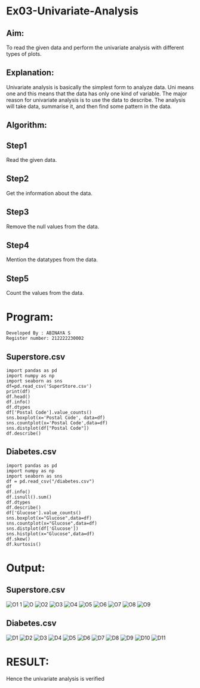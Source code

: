 # Ex03-Univariate-Analysis
## Aim:
To read the given data and perform the univariate analysis with different types of plots.

## Explanation:
Univariate analysis is basically the simplest form to analyze data. Uni means one and this means that the data has only one kind of variable. The major reason for univariate analysis is to use the data to describe. The analysis will take data, summarise it, and then find some pattern in the data.

## Algorithm:
## Step1
Read the given data.

## Step2
Get the information about the data.

## Step3
Remove the null values from the data.

## Step4
Mention the datatypes from the data.

## Step5
Count the values from the data.
#  Program:
```
Developed By : ABINAYA S
Register number: 212222230002
```
## Superstore.csv
```
import pandas as pd
import numpy as np
import seaborn as sns
df=pd.read_csv('SuperStore.csv')
print(df)
df.head()
df.info()
df.dtypes
df['Postal Code'].value_counts()
sns.boxplot(x='Postal Code', data=df)
sns.countplot(x='Postal Code',data=df)
sns.distplot(df["Postal Code"])
df.describe()
```

## Diabetes.csv
```
import pandas as pd
import numpy as np
import seaborn as sns
df = pd.read_csv("/diabetes.csv")
df
df.info()
df.isnull().sum()
df.dtypes
df.describe()
df['Glucose'].value_counts()
sns.boxplot(x="Glucose",data=df)
sns.countplot(x="Glucose",data=df)
sns.distplot(df['Glucose'])
sns.histplot(x="Glucose",data=df)
df.skew()
df.kurtosis()
```
# Output:
## Superstore.csv
![O1 1](https://github.com/abinayasangeetha/ODD2023-DataScience-Ex-03/assets/119393675/38a3ac73-041c-404e-93c6-c180fa91f1d9)
![O](https://github.com/abinayasangeetha/ODD2023-DataScience-Ex-03/assets/119393675/680e4fe4-e029-4dc4-9a08-4c8573af505e)
![O2](https://github.com/abinayasangeetha/ODD2023-DataScience-Ex-03/assets/119393675/0d8ef78b-820b-4783-8e34-4bcd8c45203b)
![O3](https://github.com/abinayasangeetha/ODD2023-DataScience-Ex-03/assets/119393675/4aaa14c8-d7e6-42de-b057-5aa40fdfeaa3)
![O4](https://github.com/abinayasangeetha/ODD2023-DataScience-Ex-03/assets/119393675/19f878af-4a76-45a6-9aa6-6749832725c0)
![O5](https://github.com/abinayasangeetha/ODD2023-DataScience-Ex-03/assets/119393675/87fe1231-0142-4465-a675-bd57bcf82dfa)
![O6](https://github.com/abinayasangeetha/ODD2023-DataScience-Ex-03/assets/119393675/da570c24-3faa-4abc-adb3-56ee3ae4c935)
![O7](https://github.com/abinayasangeetha/ODD2023-DataScience-Ex-03/assets/119393675/7935dcba-a8d1-4eb6-86ed-2c39946a3e71)
![O8](https://github.com/abinayasangeetha/ODD2023-DataScience-Ex-03/assets/119393675/a3f30164-4e9d-4b64-a7b4-1cd19dc93c69)
![O9](https://github.com/abinayasangeetha/ODD2023-DataScience-Ex-03/assets/119393675/0b19401c-bb57-49d7-8c33-a020a1a67c63)

## Diabetes.csv
![D1](https://github.com/abinayasangeetha/ODD2023-DataScience-Ex-03/assets/119393675/46f198fd-022d-4bc7-b5ec-3be4b7020fd4)
![D2](https://github.com/abinayasangeetha/ODD2023-DataScience-Ex-03/assets/119393675/279557d1-0eb8-419e-b58d-42fbc8b74205)
![D3](https://github.com/abinayasangeetha/ODD2023-DataScience-Ex-03/assets/119393675/2fe12adf-cfee-4451-8eb1-fa964db26bee)
![D4](https://github.com/abinayasangeetha/ODD2023-DataScience-Ex-03/assets/119393675/6f5f2654-89da-413b-b198-65770fe00d74)
![D5](https://github.com/abinayasangeetha/ODD2023-DataScience-Ex-03/assets/119393675/409a6144-9c12-451a-8e53-9078650f3a0d)
![D6](https://github.com/abinayasangeetha/ODD2023-DataScience-Ex-03/assets/119393675/ce46fb8d-d783-448c-883b-daa6f774e1de)
![D7](https://github.com/abinayasangeetha/ODD2023-DataScience-Ex-03/assets/119393675/0d138519-ff86-4b7c-8052-7647125f26cd)
![D8](https://github.com/abinayasangeetha/ODD2023-DataScience-Ex-03/assets/119393675/09272c78-409e-47a2-9c9e-2352f02b5916)
![D9](https://github.com/abinayasangeetha/ODD2023-DataScience-Ex-03/assets/119393675/f222d56a-65cb-4185-b74a-9e094738b967)
![D10](https://github.com/abinayasangeetha/ODD2023-DataScience-Ex-03/assets/119393675/5b9a8570-9bdd-4823-ac04-fb69f11d5e26)
![D11](https://github.com/abinayasangeetha/ODD2023-DataScience-Ex-03/assets/119393675/2aea7c58-682f-4b2d-86ce-9a298de7a83d)



# RESULT:
Hence the univariate analysis is verified
